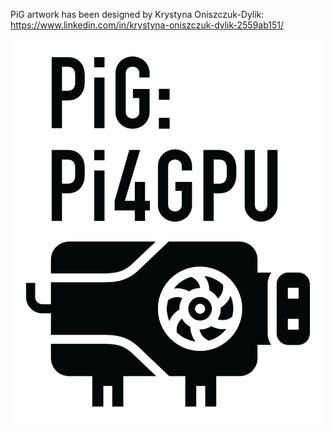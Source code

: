 PiG artwork has been designed by Krystyna Oniszczuk-Dylik:
https://www.linkedin.com/in/krystyna-oniszczuk-dylik-2559ab151/

![Screenshot](PiG_2022-11-28.png)
